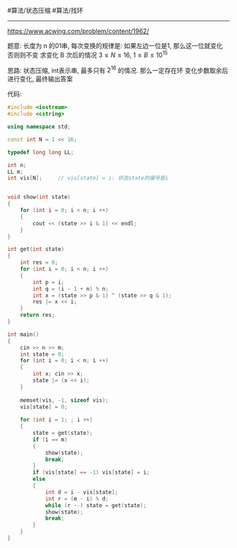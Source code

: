 #算法/状态压缩 #算法/找环



---
https://www.acwing.com/problem/content/1962/


题意:
	长度为 n 的01串, 每次变换的规律是: 
		如果左边一位是1, 那么这一位就变化
		否则则不变
	求变化 B 次后的情况
	$3≤N≤16,$
	$1≤B≤10^{15}$

思路:
	状态压缩, int表示串, 最多只有 $2^{16}$ 的情况. 那么一定存在环
	变化步数取余后进行变化, 最终输出答案
	


代码:
```cpp
#include <iostream>
#include <cstring>

using namespace std;

const int N = 1 << 16;

typedef long long LL;

int n;
LL m;
int vis[N];     // vis[state] = i: 状态state的编号是i


void show(int state)
{
    for (int i = 0; i < n; i ++)
    {
        cout << (state >> i & 1) << endl;
    }
}

int get(int state)
{
    int res = 0;
    for (int i = 0; i < n; i ++)
    {
        int p = i;
        int q = (i - 1 + n) % n;
        int x = (state >> p & 1) ^ (state >> q & 1);
        res |= x << i;
    }
    return res;
}

int main()
{
    cin >> n >> m;
    int state = 0;
    for (int i = 0; i < n; i ++)
    {
        int x; cin >> x;
        state |= (x << i);
    }
    
    memset(vis, -1, sizeof vis);
    vis[state] = 0;
    
    for (int i = 1; ; i ++)
    {
        state = get(state);
        if (i == m) 
        {
            show(state);
            break;
        }
        if (vis[state] == -1) vis[state] = i;
        else 
        {
            int d = i - vis[state];
            int r = (m - i) % d;
            while (r --) state = get(state);
            show(state);
            break;
        }
    }
}
```


